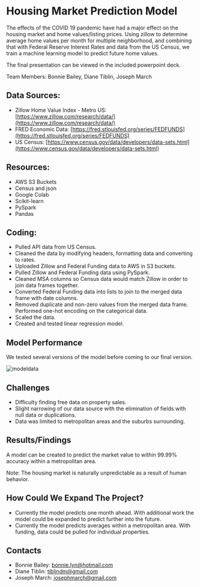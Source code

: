 # Housing Market Prediction Model
The effects of the COVID 19 pandemic have had a major effect on the housing market and home values/listing prices. Using zillow to determine average home values per month for multiple neighborhood, and combining that with Federal Reserve Interest Rates and data from the US Census, we train a machine learning model to predict future home values.

The final presentation can be viewed in the included powerpoint deck. 

Team Members: Bonnie Bailey, Diane Tiblin, Joseph March

## Data Sources:
- Zillow Home Value Index - Metro US: [https://www.zillow.com/research/data/](https://www.zillow.com/research/data/)
- FRED Economic Data: [https://fred.stlouisfed.org/series/FEDFUNDS](https://fred.stlouisfed.org/series/FEDFUNDS)
- US Census: [https://www.census.gov/data/developers/data-sets.html](https://www.census.gov/data/developers/data-sets.html)

## Resources:
- AWS S3 Buckets
- Census and json
- Google Colab
- Scikit-learn
- PySpark
- Pandas

## Coding:
- Pulled API data from US Census. 
- Cleaned the data by modifying headers, formatting data and converting to rates.
- Uploaded Zillow and Federal Funding data to AWS in S3 buckets.
- Pulled Zillow and Federal Funding data using PySpark.
- Cleaned MSA columns so Census data would match Zillow in order to join data frames together.
- Converted Federal Funding data into lists to join to the merged data frame with date columns.
- Removed duplicate and non-zero values from the merged data frame. Performed one-hot encoding on the categorical data.
- Scaled the data.
- Created and tested linear regression model.

## Model Performance
We tested several versions of the model before coming to our final version.

![modeldata](/images/model_data.png)

## Challenges
- Difficulty finding free data on property sales.
- Slight narrowing of our data source with the elimination of fields with null data or duplications.
- Data was limited to metropolitan areas and the suburbs surrounding.

## Results/Findings
A model can be created to predict the market value to within 99.99% accuracy within a metropolitan area.

Note: The housing market is naturally unpredictable as a result of human behavior.

## How Could We Expand The Project?
- Currently the model predicts one month ahead. With additional work the model could be expanded to predict further into the future.
- Currently the model predicts averages within a metropolitan area. With funding, data could be pulled for individual properties.

## Contacts
- Bonnie Bailey: bonnie.lyn@hotmail.com
- Diane Tiblin: tiblindm@gmail.com
- Joseph March: josephmarch@gmail.com
